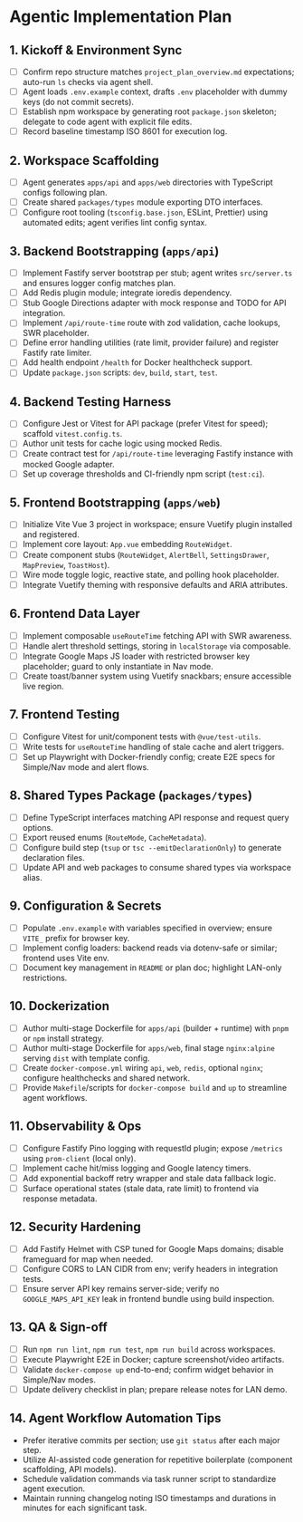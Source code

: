 # Agentic Implementation Plan

## 1. Kickoff & Environment Sync
- [ ] Confirm repo structure matches `project_plan_overview.md` expectations; auto-run `ls` checks via agent shell.
- [ ] Agent loads `.env.example` context, drafts `.env` placeholder with dummy keys (do not commit secrets).
- [ ] Establish npm workspace by generating root `package.json` skeleton; delegate to code agent with explicit file edits.
- [ ] Record baseline timestamp ISO 8601 for execution log.

## 2. Workspace Scaffolding
- [ ] Agent generates `apps/api` and `apps/web` directories with TypeScript configs following plan.
- [ ] Create shared `packages/types` module exporting DTO interfaces.
- [ ] Configure root tooling (`tsconfig.base.json`, ESLint, Prettier) using automated edits; agent verifies lint config syntax.

## 3. Backend Bootstrapping (`apps/api`)
- [ ] Implement Fastify server bootstrap per stub; agent writes `src/server.ts` and ensures logger config matches plan.
- [ ] Add Redis plugin module; integrate ioredis dependency.
- [ ] Stub Google Directions adapter with mock response and TODO for API integration.
- [ ] Implement `/api/route-time` route with zod validation, cache lookups, SWR placeholder.
- [ ] Define error handling utilities (rate limit, provider failure) and register Fastify rate limiter.
- [ ] Add health endpoint `/health` for Docker healthcheck support.
- [ ] Update `package.json` scripts: `dev`, `build`, `start`, `test`.

## 4. Backend Testing Harness
- [ ] Configure Jest or Vitest for API package (prefer Vitest for speed); scaffold `vitest.config.ts`.
- [ ] Author unit tests for cache logic using mocked Redis.
- [ ] Create contract test for `/api/route-time` leveraging Fastify instance with mocked Google adapter.
- [ ] Set up coverage thresholds and CI-friendly npm script (`test:ci`).

## 5. Frontend Bootstrapping (`apps/web`)
- [ ] Initialize Vite Vue 3 project in workspace; ensure Vuetify plugin installed and registered.
- [ ] Implement core layout: `App.vue` embedding `RouteWidget`.
- [ ] Create component stubs (`RouteWidget`, `AlertBell`, `SettingsDrawer`, `MapPreview`, `ToastHost`).
- [ ] Wire mode toggle logic, reactive state, and polling hook placeholder.
- [ ] Integrate Vuetify theming with responsive defaults and ARIA attributes.

## 6. Frontend Data Layer
- [ ] Implement composable `useRouteTime` fetching API with SWR awareness.
- [ ] Handle alert threshold settings, storing in `localStorage` via composable.
- [ ] Integrate Google Maps JS loader with restricted browser key placeholder; guard to only instantiate in Nav mode.
- [ ] Create toast/banner system using Vuetify snackbars; ensure accessible live region.

## 7. Frontend Testing
- [ ] Configure Vitest for unit/component tests with `@vue/test-utils`.
- [ ] Write tests for `useRouteTime` handling of stale cache and alert triggers.
- [ ] Set up Playwright with Docker-friendly config; create E2E specs for Simple/Nav mode and alert flows.

## 8. Shared Types Package (`packages/types`)
- [ ] Define TypeScript interfaces matching API response and request query options.
- [ ] Export reused enums (`RouteMode`, `CacheMetadata`).
- [ ] Configure build step (`tsup` or `tsc --emitDeclarationOnly`) to generate declaration files.
- [ ] Update API and web packages to consume shared types via workspace alias.

## 9. Configuration & Secrets
- [ ] Populate `.env.example` with variables specified in overview; ensure `VITE_` prefix for browser key.
- [ ] Implement config loaders: backend reads via dotenv-safe or similar; frontend uses Vite env.
- [ ] Document key management in `README` or plan doc; highlight LAN-only restrictions.

## 10. Dockerization
- [ ] Author multi-stage Dockerfile for `apps/api` (builder + runtime) with `pnpm` or `npm` install strategy.
- [ ] Author multi-stage Dockerfile for `apps/web`, final stage `nginx:alpine` serving `dist` with template config.
- [ ] Create `docker-compose.yml` wiring `api`, `web`, `redis`, optional `nginx`; configure healthchecks and shared network.
- [ ] Provide `Makefile`/scripts for `docker-compose build` and `up` to streamline agent workflows.

## 11. Observability & Ops
- [ ] Configure Fastify Pino logging with requestId plugin; expose `/metrics` using `prom-client` (local only).
- [ ] Implement cache hit/miss logging and Google latency timers.
- [ ] Add exponential backoff retry wrapper and stale data fallback logic.
- [ ] Surface operational states (stale data, rate limit) to frontend via response metadata.

## 12. Security Hardening
- [ ] Add Fastify Helmet with CSP tuned for Google Maps domains; disable frameguard for map when needed.
- [ ] Configure CORS to LAN CIDR from env; verify headers in integration tests.
- [ ] Ensure server API key remains server-side; verify no `GOOGLE_MAPS_API_KEY` leak in frontend bundle using build inspection.

## 13. QA & Sign-off
- [ ] Run `npm run lint`, `npm run test`, `npm run build` across workspaces.
- [ ] Execute Playwright E2E in Docker; capture screenshot/video artifacts.
- [ ] Validate `docker-compose up` end-to-end; confirm widget behavior in Simple/Nav modes.
- [ ] Update delivery checklist in plan; prepare release notes for LAN demo.

## 14. Agent Workflow Automation Tips
- Prefer iterative commits per section; use `git status` after each major step.
- Utilize AI-assisted code generation for repetitive boilerplate (component scaffolding, API models).
- Schedule validation commands via task runner script to standardize agent execution.
- Maintain running changelog noting ISO timestamps and durations in minutes for each significant task.
